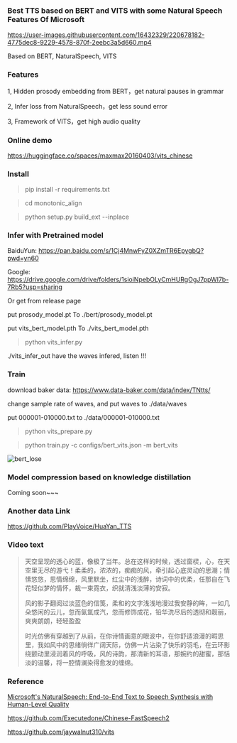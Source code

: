 ### Best TTS based on BERT and VITS with some Natural Speech Features Of Microsoft

https://user-images.githubusercontent.com/16432329/220678182-4775dec8-9229-4578-870f-2eebc3a5d660.mp4


Based on BERT, NaturalSpeech, VITS

### Features
1, Hidden prosody embedding from BERT，get natural pauses in grammar

2, Infer loss from NaturalSpeech，get less sound error

3, Framework of VITS，get high audio quality

### Online demo
https://huggingface.co/spaces/maxmax20160403/vits_chinese

### Install

> pip install -r requirements.txt

> cd monotonic_align

> python setup.py build_ext --inplace

### Infer with Pretrained model

BaiduYun: https://pan.baidu.com/s/1Cj4MnwFyZ0XZmTR6EpygbQ?pwd=yn60

Google: https://drive.google.com/drive/folders/1sioiNpebOLyCmHURgOgJ7ppWI7b-7Rb5?usp=sharing

Or get from release page

put prosody_model.pt To ./bert/prosody_model.pt

put vits_bert_model.pth To ./vits_bert_model.pth

> python vits_infer.py

./vits_infer_out have the waves infered, listen !!!

### Train
download baker data: https://www.data-baker.com/data/index/TNtts/

change sample rate of waves, and put waves to ./data/waves

put 000001-010000.txt to ./data/000001-010000.txt

> python vits_prepare.py

> python train.py -c configs/bert_vits.json -m bert_vits


![bert_lose](https://user-images.githubusercontent.com/16432329/220883346-c382bea2-1d2f-4a16-b797-2f9e2d2fb639.png)

### Model compression based on knowledge distillation
Coming soon~~~

### Another data Link
https://github.com/PlayVoice/HuaYan_TTS

### Video text
> 天空呈现的透心的蓝，像极了当年。总在这样的时候，透过窗棂，心，在天空里无尽的游弋！柔柔的，浓浓的，痴痴的风，牵引起心底灵动的思潮；情愫悠悠，思情绵绵，风里默坐，红尘中的浅醉，诗词中的优柔，任那自在飞花轻似梦的情怀，裁一束霓衣，织就清浅淡薄的安寂。
> 
> 风的影子翻阅过淡蓝色的信笺，柔和的文字浅浅地漫过我安静的眸，一如几朵悠闲的云儿，忽而氤氲成汽，忽而修饰成花，铅华洗尽后的透彻和靓丽，爽爽朗朗，轻轻盈盈
> 
> 时光仿佛有穿越到了从前，在你诗情画意的眼波中，在你舒适浪漫的暇思里，我如风中的思绪徜徉广阔天际，仿佛一片沾染了快乐的羽毛，在云环影绕颤动里浸润着风的呼吸，风的诗韵，那清新的耳语，那婉约的甜蜜，那恬淡的温馨，将一腔情澜染得愈发的缠绵。

### Reference
[Microsoft's NaturalSpeech: End-to-End Text to Speech Synthesis with Human-Level Quality](https://arxiv.org/abs/2205.04421)

https://github.com/Executedone/Chinese-FastSpeech2

https://github.com/jaywalnut310/vits

